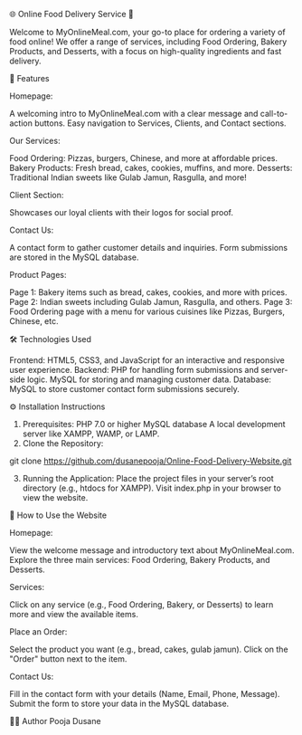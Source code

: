 🌐 Online Food Delivery Service  🍕

Welcome to MyOnlineMeal.com, your go-to place for ordering a variety of food online! We offer a range of services, including Food Ordering, Bakery Products, and Desserts, with a focus on high-quality ingredients and fast delivery.

🚀 Features

Homepage:

A welcoming intro to MyOnlineMeal.com with a clear message and call-to-action buttons.
Easy navigation to Services, Clients, and Contact sections.

Our Services:

Food Ordering: Pizzas, burgers, Chinese, and more at affordable prices.
Bakery Products: Fresh bread, cakes, cookies, muffins, and more.
Desserts: Traditional Indian sweets like Gulab Jamun, Rasgulla, and more!

Client Section:

Showcases our loyal clients with their logos for social proof.

Contact Us:

A contact form to gather customer details and inquiries. Form submissions are stored in the MySQL database.

Product Pages:

Page 1: Bakery items such as bread, cakes, cookies, and more with prices.
Page 2: Indian sweets including Gulab Jamun, Rasgulla, and others.
Page 3: Food Ordering page with a menu for various cuisines like Pizzas, Burgers, Chinese, etc.

🛠️ Technologies Used

Frontend:
HTML5, CSS3, and JavaScript for an interactive and responsive user experience.
Backend:
PHP for handling form submissions and server-side logic.
MySQL for storing and managing customer data.
Database:
MySQL to store customer contact form submissions securely.

⚙️ Installation Instructions

1. Prerequisites:
PHP 7.0 or higher
MySQL database
A local development server like XAMPP, WAMP, or LAMP.
2. Clone the Repository:

git clone https://github.com/dusanepooja/Online-Food-Delivery-Website.git

3. Running the Application:
Place the project files in your server’s root directory (e.g., htdocs for XAMPP).
Visit index.php in your browser to view the website.

📝 How to Use the Website

Homepage:

View the welcome message and introductory text about MyOnlineMeal.com.
Explore the three main services: Food Ordering, Bakery Products, and Desserts.

Services:

Click on any service (e.g., Food Ordering, Bakery, or Desserts) to learn more and view the available items.

Place an Order:

Select the product you want (e.g., bread, cakes, gulab jamun).
Click on the "Order" button next to the item.

Contact Us:

Fill in the contact form with your details (Name, Email, Phone, Message).
Submit the form to store your data in the MySQL database.

👨‍💻 Author
Pooja Dusane

